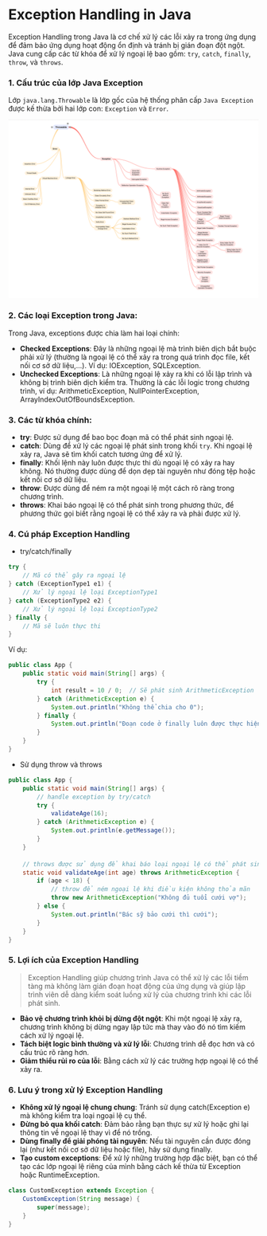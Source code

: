 # Exception Handling in Java

Exception Handling trong Java là cơ chế xử lý các lỗi xảy ra trong ứng dụng để đảm bảo ứng dụng hoạt động ổn định và tránh bị gián đoạn đột ngột. Java cung cấp các từ khóa để xử lý ngoại lệ bao gồm: `try`, `catch`, `finally`, `throw`, và `throws`.


### 1. Cấu trúc của lớp Java Exception

Lớp `java.lang.Throwable` là lớp gốc của hệ thống phân cấp `Java Exception` được kế thừa bởi hai lớp con: `Exception` và `Error`.

![exception-hierarchy.png](exception-hierarchy.png)

### 2. Các loại Exception trong Java:

Trong Java, exceptions được chia làm hai loại chính:

- **Checked Exceptions**: Đây là những ngoại lệ mà trình biên dịch bắt buộc phải xử lý (thường là ngoại lệ có thể xảy ra trong quá trình đọc file, kết nối cơ sở dữ liệu,...). Ví dụ: IOException, SQLException.
- **Unchecked Exceptions**: Là những ngoại lệ xảy ra khi có lỗi lập trình và không bị trình biên dịch kiểm tra. Thường là các lỗi logic trong chương trình, ví dụ: ArithmeticException, NullPointerException, ArrayIndexOutOfBoundsException.

### 3. Các từ khóa chính:
- **try**: Được sử dụng để bao bọc đoạn mã có thể phát sinh ngoại lệ.
- **catch**: Dùng để xử lý các ngoại lệ phát sinh trong khối `try`. Khi ngoại lệ xảy ra, Java sẽ tìm khối catch tương ứng để xử lý.
- **finally**: Khối lệnh này luôn được thực thi dù ngoại lệ có xảy ra hay không. Nó thường được dùng để dọn dẹp tài nguyên như đóng tệp hoặc kết nối cơ sở dữ liệu.
- **throw**: Được dùng để ném ra một ngoại lệ một cách rõ ràng trong chương trình.
- **throws**: Khai báo ngoại lệ có thể phát sinh trong phương thức, để phương thức gọi biết rằng ngoại lệ có thể xảy ra và phải được xử lý.

### 4. Cú pháp Exception Handling
- try/catch/finally
```java
try {
    // Mã có thể gây ra ngoại lệ
} catch (ExceptionType1 e1) {
    // Xử lý ngoại lệ loại ExceptionType1
} catch (ExceptionType2 e2) {
    // Xử lý ngoại lệ loại ExceptionType2
} finally {
    // Mã sẽ luôn thực thi
}
```

Ví dụ:
```java
public class App {
    public static void main(String[] args) {
        try {
            int result = 10 / 0;  // Sẽ phát sinh ArithmeticException
        } catch (ArithmeticException e) {
            System.out.println("Không thể chia cho 0");
        } finally {
            System.out.println("Đoạn code ở finally luôn được thực hiện");
        }
    }
}
```

- Sử dụng throw và throws

```java
public class App {
    public static void main(String[] args) {
        // handle exception by try/catch
        try {
            validateAge(16);
        } catch (ArithmeticException e) {
            System.out.println(e.getMessage());
        }
    }

    // throws được sử dụng để khai báo loại ngoại lệ có thể phát sinh
    static void validateAge(int age) throws ArithmeticException {
        if (age < 18) {
            // throw để ném ngoại lệ khi điều kiện không thỏa mãn
            throw new ArithmeticException("Không đủ tuổi cưới vợ");
        } else {
            System.out.println("Bác sỹ bảo cưới thì cưới");
        }
    }
}
```

### 5. Lợi ích của Exception Handling
> Exception Handling giúp chương trình Java có thể xử lý các lỗi tiềm tàng mà không làm gián đoạn hoạt động của ứng dụng và giúp lập trình viên dễ dàng kiểm soát luồng xử lý của chương trình khi các lỗi phát sinh.
- **Bảo vệ chương trình khỏi bị dừng đột ngột**: Khi một ngoại lệ xảy ra, chương trình không bị dừng ngay lập tức mà thay vào đó nó tìm kiếm cách xử lý ngoại lệ.
- **Tách biệt logic bình thường và xử lý lỗi**: Chương trình dễ đọc hơn và có cấu trúc rõ ràng hơn.
- **Giảm thiểu rủi ro của lỗi**: Bằng cách xử lý các trường hợp ngoại lệ có thể xảy ra.

### 6. Lưu ý trong xử lý Exception Handling
- **Không xử lý ngoại lệ chung chung**: Tránh sử dụng catch(Exception e) mà không kiểm tra loại ngoại lệ cụ thể.
- **Đừng bỏ qua khối catch**: Đảm bảo rằng bạn thực sự xử lý hoặc ghi lại thông tin về ngoại lệ thay vì để nó trống.
- **Dùng finally để giải phóng tài nguyên**: Nếu tài nguyên cần được đóng lại (như kết nối cơ sở dữ liệu hoặc file), hãy sử dụng finally.
- **Tạo custom exceptions**: Để xử lý những trường hợp đặc biệt, bạn có thể tạo các lớp ngoại lệ riêng của mình bằng cách kế thừa từ Exception hoặc RuntimeException.

```java
class CustomException extends Exception {
    CustomException(String message) {
        super(message);
    }
}
```




